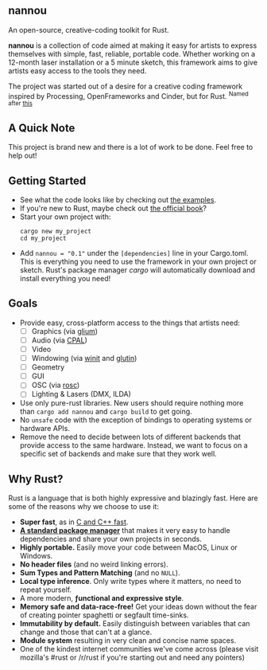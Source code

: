 nannou
------

An open-source, creative-coding toolkit for Rust.

**nannou** is a collection of code aimed at making it easy for artists to
express themselves with simple, fast, reliable, portable code.  Whether working
on a 12-month laser installation or a 5 minute sketch, this framework aims to
give artists easy access to the tools they need.

The project was started out of a desire for a creative coding framework inspired
by Processing, OpenFrameworks and Cinder, but for Rust. <sup>Named after
[this](https://www.youtube.com/watch?v=A-Pkx37kYf4)</sup>

## A Quick Note

This project is brand new and there is a lot of work to be done. Feel free to
help out!

## Getting Started

- See what the code looks like by checking out [the examples]().
- If you're new to Rust, maybe check out [the official
  book](https://doc.rust-lang.org/book/)?
- Start your own project with:
  ```
  cargo new my_project
  cd my_project
  ```
- Add `nannou = "0.1"` under the `[dependencies]` line in your Cargo.toml.
  This is everything you need to use the framework in your own project or
  sketch. Rust's package manager *cargo* will automatically download and install
  everything you need!

## Goals

- Provide easy, cross-platform access to the things that artists need:
    - [ ] Graphics (via [glium](https://crates.io/crates/glium))
    - [ ] Audio (via [CPAL](https://crates.io/crates/cpal))
    - [ ] Video
    - [ ] Windowing (via [winit](https://crates.io/crates/winit) and
      [glutin](https://crates.io/crates/glutin))
    - [ ] Geometry
    - [ ] GUI
    - [ ] OSC (via [rosc](https://crates.io/crates/rosc))
    - [ ] Lighting & Lasers (DMX, ILDA)
- Use only pure-rust libraries. New users should require nothing more than
  `cargo add nannou` and `cargo build` to get going.
- No `unsafe` code with the exception of bindings to operating systems or
  hardware APIs.
- Remove the need to decide between lots of different backends that provide
  access to the same hardware. Instead, we want to focus on a specific set of
  backends and make sure that they work well.

## Why Rust?

Rust is a language that is both highly expressive and blazingly fast. Here are
some of the reasons why we choose to use it:

- **Super fast**, as in [C and
  C++ fast](https://benchmarksgame.alioth.debian.org/u64q/compare.php?lang=rust&lang2=gpp).
- [**A standard package manager**](https://crates.io/) that makes it very
  easy to handle dependencies and share your own projects in seconds.
- **Highly portable.** Easily move your code between MacOS, Linux or Windows.
- **No header files** (and no weird linking errors).
- **Sum Types and Pattern Matching** (and no `NULL`).
- **Local type inference**. Only write types where it matters, no need to repeat
  yourself.
- A more modern, **ƒunctional and expressive style**.
- **Memory safe and data-race-free!** Get your ideas down without the fear of
  creating pointer spaghetti or segfault time-sinks.
- **Immutability by default.** Easily distinguish between variables that can
  change and those that can't at a glance.
- **Module system** resulting in very clean and concise name spaces.
- One of the kindest internet communities we've come across (please visit
  mozilla's #rust or /r/rust if you're starting out and need any pointers)
